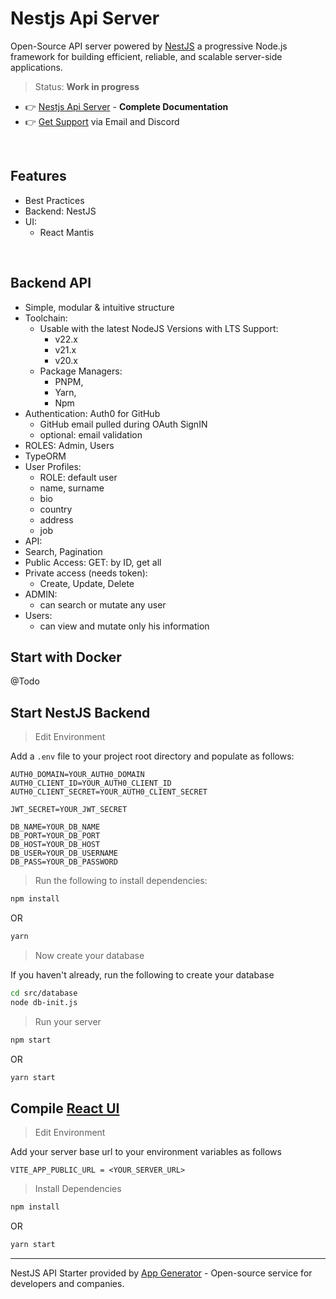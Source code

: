 # Nestjs Api Server

Open-Source API server powered by [NestJS](https://app-generator.dev/docs/technologies/nestjs/index.html) a progressive Node.js framework for building efficient, reliable, and scalable server-side applications.

> Status: **Work in progress**
 
- 👉 [Nestjs Api Server](#) - **Complete Documentation**
- 👉 [Get Support](https://app-generator.dev/ticket/create/) via Email and Discord

<br />

## Features  

- Best Practices
- Backend: NestJS
- UI:
  - React Mantis 

<br />

## Backend API

- Simple, modular & intuitive structure
- Toolchain:
  - Usable with the latest NodeJS Versions with LTS Support: 
    - v22.x
    - v21.x
    - v20.x
  - Package Managers: 
    - PNPM, 
    - Yarn, 
    - Npm  
- Authentication: Auth0 for GitHub
  - GitHub email pulled during OAuth SignIN
  - optional: email validation
- ROLES: Admin, Users 
- TypeORM
- User Profiles:
  - ROLE: default user
  - name, surname
  - bio
  - country
  - address
  - job
 - API:
  - Search, Pagination 
  - Public Access: GET: by ID, get all
  - Private access (needs token):
    - Create, Update, Delete
- ADMIN:
  - can search or mutate any user
- Users:
  - can view and mutate only his information 

## Start with Docker

@Todo

## Start NestJS Backend

> Edit Environment

Add a `.env` file to your project root directory and populate as follows:

```env
AUTH0_DOMAIN=YOUR_AUTH0_DOMAIN
AUTH0_CLIENT_ID=YOUR_AUTH0_CLIENT_ID
AUTH0_CLIENT_SECRET=YOUR_AUTH0_CLIENT_SECRET

JWT_SECRET=YOUR_JWT_SECRET

DB_NAME=YOUR_DB_NAME
DB_PORT=YOUR_DB_PORT
DB_HOST=YOUR_DB_HOST
DB_USER=YOUR_DB_USERNAME
DB_PASS=YOUR_DB_PASSWORD
```

> Run the following to install dependencies:

```bash
npm install
```

OR

```bash
yarn
```

> Now create your database

If you haven't already, run the following to create your database

```bash
cd src/database
node db-init.js
```

> Run your server

```bash
npm start
```

OR

```bash
yarn start
```

## Compile [React UI](https://github.com/codedthemes/mantis-free-react-admin-template)

> Edit Environment

Add your server base url to your environment variables as follows

```env
VITE_APP_PUBLIC_URL = <YOUR_SERVER_URL>
```

> Install Dependencies

```bash
npm install
```

OR

```bash
yarn start
```
---
NestJS API Starter  provided by [App Generator](https://app-generator.dev/) - Open-source service for developers and companies.

